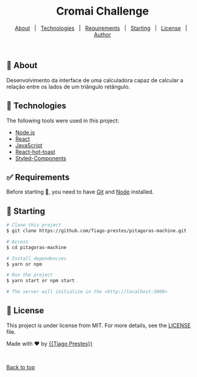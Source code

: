 
<h1 align="center">Cromai Challenge</h1>

<p align="center">
  <a href="#dart-about">About</a> &#xa0; | &#xa0; 
  <a href="#rocket-technologies">Technologies</a> &#xa0; | &#xa0;
  <a href="#white_check_mark-requirements">Requirements</a> &#xa0; | &#xa0;
  <a href="#checkered_flag-starting">Starting</a> &#xa0; | &#xa0;
  <a href="#memo-license">License</a> &#xa0; | &#xa0;
  <a href="https://github.com/{{tiago-prestes}}" target="_blank">Author</a>
</p>

<br>

## :dart: About ##

Desenvolvimento da interface de uma calculadora capaz de calcular a relação entre os
lados de um triângulo retângulo.

## :rocket: Technologies ##

The following tools were used in this project:

- [Node.js](https://nodejs.org/en/)
- [React](https://pt-br.reactjs.org/)
- [JavaScript](https://www.javascript.com/)
- [React-hot-toast](https://react-hot-toast.com/)
- [Styled-Components](https://styled-components.com/)

## :white_check_mark: Requirements ##

Before starting :checkered_flag:, you need to have [Git](https://git-scm.com) and [Node](https://nodejs.org/en/) installed.

## :checkered_flag: Starting ##

```bash
# Clone this project
$ git clone https://github.com/Tiago-prestes/pitagoras-machine.git

# Access
$ cd pitagoras-machine

# Install dependencies
$ yarn or npm

# Run the project
$ yarn start or npm start

# The server will initialize in the <http://localhost:3000>
```

## :memo: License ##

This project is under license from MIT. For more details, see the [LICENSE](LICENSE.md) file.


Made with :heart: by <a href="https://github.com/{{tiago-prestes}}" target="_blank">{{Tiago Prestes}}</a>

&#xa0;

<a href="#top">Back to top</a>


